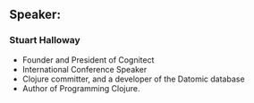 ## Speaker: 

### Stuart Halloway
* Founder and President of Cognitect 
* International Conference Speaker
* Clojure committer, and a developer of the Datomic database
* Author of Programming Clojure.

